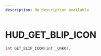 ```yaml
---
description: No description available 
---
```


# HUD\_GET_BLIP_ICON

```cpp
int GET_BLIP_ICON(int _Unk0);
```